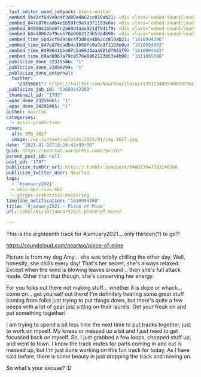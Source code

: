 ```yaml
---
_last_editor_used_jetpack: block-editor
_oembed_5bd2cf6d9c0c4f3d88e4b62cc819ab21: <div class="embed-soundcloud"><iframe title="Piece Of Mine by NearTao" width="584" height="400" scrolling="no" frameborder="no" src="https://w.soundcloud.com/player/?visual=true&url=https%3A%2F%2Fapi.soundcloud.com%2Ftracks%2F968005849&show_artwork=true&maxwidth=584&maxheight=876&dnt=1"></iframe></div>
_oembed_847e876cadb4e1b59fc9a7a3f1193e0a: <div class="embed-soundcloud"><iframe title="Piece Of Mine by NearTao" width="750" height="400" scrolling="no" frameborder="no" src="https://w.soundcloud.com/player/?visual=true&url=https%3A%2F%2Fapi.soundcloud.com%2Ftracks%2F968005849&show_artwork=true&maxwidth=750&maxheight=1000&dnt=1"></iframe></div>
_oembed_0499041bbe07c2a69d4aaa921df941f9: <div class="embed-soundcloud"><iframe title="Piece Of Mine by NearTao" width="500" height="400" scrolling="no" frameborder="no" src="https://w.soundcloud.com/player/?visual=true&url=https%3A%2F%2Fapi.soundcloud.com%2Ftracks%2F968005849&show_artwork=true&maxwidth=500&maxheight=750&dnt=1"></iframe></div>
_oembed_b8ad8067a79ce576e0862123b53a4b90: <div class="embed-soundcloud"><iframe title="High And Tight by NearTao" width="500" height="400" scrolling="no" frameborder="no" src="https://w.soundcloud.com/player/?visual=true&url=https%3A%2F%2Fapi.soundcloud.com%2Ftracks%2F968501380&show_artwork=true&maxwidth=500&maxheight=750&dnt=1"></iframe></div>
_oembed_time_5bd2cf6d9c0c4f3d88e4b62cc819ab21: "1610994290"
_oembed_time_847e876cadb4e1b59fc9a7a3f1193e0a: "1610994003"
_oembed_time_0499041bbe07c2a69d4aaa921df941f9: "1610994383"
_oembed_time_b8ad8067a79ce576e0862123b53a4b90: "1611065008"
_publicize_done_22315546: "1"
_publicize_done_22890294: "1"
_publicize_done_external:
  twitter:
    "23256661": https://twitter.com/NearTao/status/1351234095360200704
_publicize_job_id: "53603642303"
_thumbnail_id: "1793"
_wpas_done_23256661: "1"
_wpas_done_24391465: "1"
author: neartao
categories:
  - music-production
cover:
  alt: IMG_1627
  image: /wp-content/uploads/2021/01/img_1627.jpg
date: "2021-01-18T18:24:43+00:00"
guid: https://neartao.wordpress.com/?p=1787
parent_post_id: null
post_id: "1787"
publicize_tumblr_url: http://.tumblr.com/post/640673947593146368
publicize_twitter_user: NearTao
tags:
  - '#jamuary2021'
  - akai-mpc-live-mk2
  - yorgos-arabatzsis-mastering
timeline_notification: "1610994288"
title: '#jamuary2021 - Piece of Mine'
url: /2021/01/18/jamuary2021-piece-of-mine/

---
```

This is the eighteenth track for #jamuary2021... only thirteen(?) to go?!

https://soundcloud.com/neartao/piece-of-mine

Picture is from my dog Amy... she was totally chilling the other day. Well, honestly, she chills every day! That's her secret, she's always relaxed. Except when the wind is blowing leaves around... then she's full attack mode. Other than that though, she's conserving her energy.

For you folks out there not making stuff... whether it is dope or whack... come on... get yourself out there! I'm definitely hearing some great stuff coming from folks just trying to put things down, but there's quite a few peeps with a lot of gear just sitting on their laurels. Get your freak on and put something together!

I am trying to spend a bit less time the next time to put tracks together, just to work on myself. My knees or messed up a bit and I just need to get focussed back on myself. So, I just grabbed a few loops, chopped stuff up, and went to town. I know the track mutes for parts coming in and out is messed up, but I'm just done working on this fun track for today. As I have said before, there is some beauty in just dropping the track and moving on.

So what's your excuse? :D
